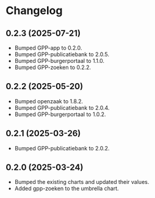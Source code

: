 # Changelog

## 0.2.3 (2025-07-21)

- Bumped GPP-app to 0.2.0.
- Bumped GPP-publicatiebank to 2.0.5.
- Bumped GPP-burgerportaal to 1.1.0.
- Bumped GPP-zoeken to 0.2.2.

## 0.2.2 (2025-05-20)

- Bumped openzaak to 1.8.2.
- Bumped GPP-publicatiebank to 2.0.4.
- Bumped GPP-burgerportaal to 1.0.2.

## 0.2.1 (2025-03-26)

- Bumped GPP-publicatiebank to 2.0.2.

## 0.2.0 (2025-03-24)

- Bumped the existing charts and updated their values.
- Added gpp-zoeken to the umbrella chart.